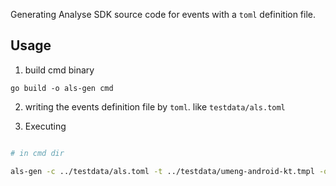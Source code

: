 
Generating Analyse SDK source code for events with a `toml` definition file.

## Usage

1. build cmd binary

```
go build -o als-gen cmd
```

2. writing the events definition file by `toml`. like `testdata/als.toml`

3. Executing

```bash

# in cmd dir

als-gen -c ../testdata/als.toml -t ../testdata/umeng-android-kt.tmpl -out-base-dir ../testdata  -o St.kt -use-pkg=1

```